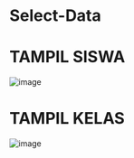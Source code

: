 # Select-Data
# TAMPIL SISWA
![image](https://user-images.githubusercontent.com/76156474/131780382-4b3ed756-7c60-4790-92d0-c79dcbf3df6c.png)

# TAMPIL KELAS
![image](https://user-images.githubusercontent.com/76156474/131780432-688eb086-fbd1-4a65-92d5-ccdbd9c8bfdf.png)
